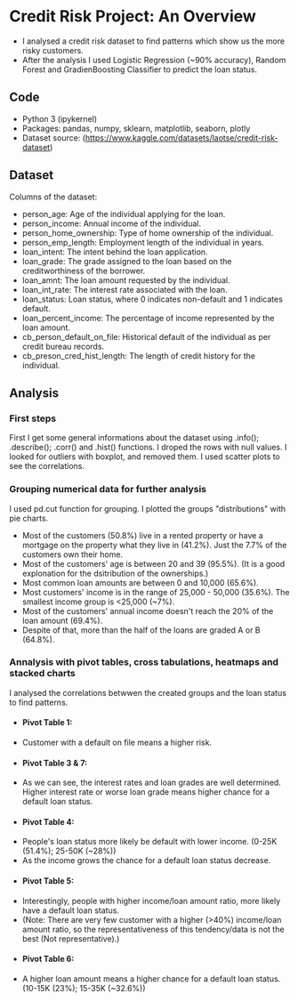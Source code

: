 # Credit Risk Project: An Overview
* I analysed a credit risk dataset to find patterns which show us the more risky customers.
* After the analysis I used Logistic Regression (~90% accuracy), Random Forest and GradienBoosting Classifier to predict the loan status.
## Code
* Python 3 (ipykernel)
* Packages: pandas, numpy, sklearn, matplotlib, seaborn, plotly
* Dataset source: (https://www.kaggle.com/datasets/laotse/credit-risk-dataset)

## Dataset
Columns of the dataset:
* person_age: Age of the individual applying for the loan.
* person_income: Annual income of the individual.
* person_home_ownership: Type of home ownership of the individual.
* person_emp_length: Employment length of the individual in years.
* loan_intent: The intent behind the loan application.
* loan_grade: The grade assigned to the loan based on the creditworthiness of the borrower.
* loan_amnt: The loan amount requested by the individual.
* loan_int_rate: The interest rate associated with the loan.
* loan_status: Loan status, where 0 indicates non-default and 1 indicates default.
* loan_percent_income: The percentage of income represented by the loan amount.
* cb_person_default_on_file: Historical default of the individual as per credit bureau records.
* cb_preson_cred_hist_length: The length of credit history for the individual.

## Analysis
### First steps
First I get some general informations about the dataset using .info(); .describe(); .corr() and .hist() functions.
I droped the rows with null values.
I looked for outliers with boxplot, and removed them.
I used scatter plots to see the correlations.
### Grouping numerical data for further analysis
I used pd.cut function for grouping. I plotted the groups "distributions" with pie charts.
 * Most of the customers (50.8%) live in a rented property or have a mortgage on the property what they live in (41.2%). Just the 7.7% of the customers own their home.
 * Most of the customers' age is between 20 and 39 (95.5%). (It is a good explonation for the dsitribution of the ownerships.)
 * Most common loan amounts are between 0 and 10,000 (65.6%).
 * Most customers' income is in the range of 25,000 - 50,000 (35.6%). The smallest income group is <25,000 (~7%).
 * Most of the customers' annual income doesn't reach the 20% of the loan amount (69.4%).
 * Despite of that, more than the half of the loans are graded A or B (64.8%).
### Annalysis with pivot tables, cross tabulations, heatmaps and stacked charts
I analysed the correlations betwwen the created groups and the loan status to find patterns.
- #### Pivot Table 1:
 - Customer with a default on file means a higher risk.
- #### Pivot Table 3 & 7:
 - As we can see, the interest rates and loan grades are well determined. Higher interest rate or worse loan grade means higher chance for a default loan status.
- #### Pivot Table 4:
 - People's loan status more likely be default with lower income. (0-25K (51.4%); 25-50K (~28%))
 - As the income grows the chance for a default loan status decrease.
- #### Pivot Table 5:
 - Interestingly, people with higher income/loan amount ratio, more likely have a default loan status.
 - (Note: There are very few customer with a higher (>40%) income/loan amount ratio, so the representativeness of this tendency/data is not the best (Not representative).)
- #### Pivot Table 6:
 - A higher loan amount means a higher chance for a default loan status. (10-15K (23%); 15-35K (~32.6%))
